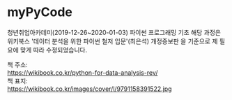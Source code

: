 # myPyCode
청년취업아카데미(2019-12-26~2020-01-03) 파이썬 프로그래밍 기초
해당 과정은   
위키북스 '데이터 분석을 위한 파이썬 철저 입문'(최은석) 개정증보판 을 기준으로 제 필요에 맞게 따라 수정되었습니다. 

책 주소:   
https://wikibook.co.kr/python-for-data-analysis-rev/   
책 표지:   
https://wikibook.co.kr/images/cover/l/9791158391522.jpg
